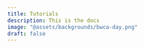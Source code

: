 ```yaml
---
title: Tutorials
description: This is the docs
image: "@assets/backgrounds/bwca-day.png"
draft: false
---
```

